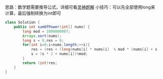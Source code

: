 思路：数学题需要推导公式，详细可看[灵神题解](https://leetcode.cn/problems/power-of-heroes/solutions/2268792/gong-xian-fa-pythonjavacgo-by-endlessche-d4jx/)
小技巧：可以先全部使用long来计算，最后强制转换为int即可

```java
class Solution {
    public int sumOfPower(int[] nums) {
        long mod = 1000000007;
        Arrays.sort(nums);
        long s = 0,res = 0;
        for(int i=0;i<nums.length;++i){
            res = (res + (long)nums[i] * nums[i]  % mod * (nums[i] + s) % mod)%mod;
            s = (s * 2 + nums[i])%mod;
        }
        return (int)res;
    }
}
```